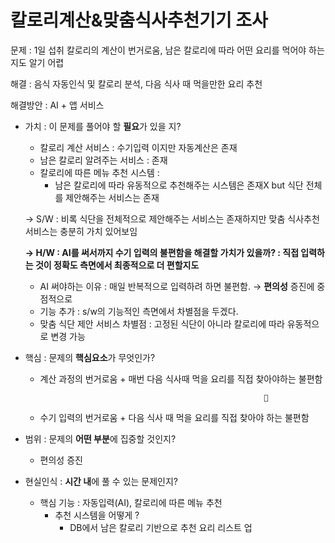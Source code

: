 # 칼로리계산&맞춤식사추천기기 조사

문제 : 1일 섭취 칼로리의 계산이 번거로움, 남은 칼로리에 따라 어떤 요리를 먹어야 하는지도 알기 어렵

해결 : 음식 자동인식 및 칼로리 분석, 다음 식사 때 먹을만한 요리 추천

해결방안 : AI + 앱 서비스

- 가치  : 이 문제를 풀어야 할 **필요**가 있을 지?
    - 칼로리 계산 서비스 : 수기입력 이지만 자동계산은 존재
    - 남은 칼로리 알려주는 서비스 : 존재
    - 칼로리에 따른 메뉴 추천 시스템 :
        - 남은 칼로리에 따라 유동적으로 추천해주는 시스템은 존재X but 식단 전체를 제안해주는 서비스는 존재
    
    → S/W : 비록 식단을 전체적으로 제안해주는 서비스는 존재하지만 맞춤 식사추천 서비스는 충분히 가치 있어보임
    
    **→ H/W : AI를 써서까지 수기 입력의 불편함을 해결할 가치가 있을까?  : 직접 입력하는 것이 정확도 측면에서 최종적으로 더 편할지도**
    
    - AI 써야하는 이유 : 매일 반복적으로  입력하려 하면 불편함. → **편의성** 증진에 중점적으로
    - 기능 추가 : s/w의 기능적인 측면에서 차별점을 두겠다.
    - 맞춤 식단 제안 서비스 차별점 : 고정된 식단이 아니라 칼로리에 따라 유동적으로 변경 가능

- 핵심 : 문제의 **핵심요소**가 무엇인가?
    - 계산 과정의 번거로움 + 매번 다음 식사때 먹을 요리를 직접 찾아야하는 불편함
        
                                                            🔽
        
    - 수기 입력의 번거로움 + 다음 식사 때 먹을 요리를 직접 찾아야 하는 불편함
- 범위 : 문제의 **어떤 부분**에 집중할 것인지?
    - 편의성 증진
- 현실인식 : **시간 내**에 풀 수 있는 문제인지?
    - 핵심 기능 : 자동입력(AI), 칼로리에 따른 메뉴 추천
        - 추천 시스템을 어떻게 ?
            - DB에서 남은 칼로리 기반으로 추천 요리 리스트 업